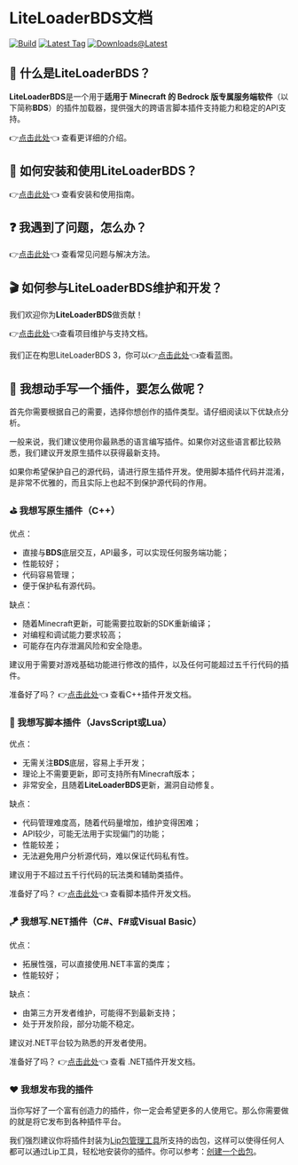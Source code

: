 # LiteLoaderBDS文档

[![Build](https://img.shields.io/github/actions/workflow/status/LiteLDev/LiteLoaderBDSv2/build.yml?style=for-the-badge)](https://github.com/LiteLDev/LiteLoaderBDSv2/actions)
[![Latest Tag](https://img.shields.io/github/v/tag/LiteLDev/LiteLoaderBDSv2?label=LATEST%20TAG&style=for-the-badge)](https://github.com/LiteLDev/LiteLoaderBDSv2/releases/latest)
[![Downloads@Latest](https://img.shields.io/github/downloads/LiteLDev/LiteLoaderBDSv2/latest/total?style=for-the-badge)](https://github.com/LiteLDev/LiteLoaderBDSv2/releases/latest)

## 🎨 什么是LiteLoaderBDS？

**LiteLoaderBDS**是一个用于**适用于 Minecraft 的 Bedrock 版专属服务端软件**（以下简称**BDS**）的插件加载器，提供强大的跨语言脚本插件支持能力和稳定的API支持。

👉[点击此处](https://github.com/LiteLDev/LiteLoaderBDSv2/blob/main/README_zh-cn.md)👈 查看更详细的介绍。

## 🔨 如何安装和使用LiteLoaderBDS？

👉[点击此处](/Usage.md)👈 查看安装和使用指南。

## ❓ 我遇到了问题，怎么办？

👉[点击此处](/FAQ.md)👈 查看常见问题与解决方法。

## 🎬 如何参与LiteLoaderBDS维护和开发？

我们欢迎你为**LiteLoaderBDS**做贡献！

👉[点击此处](/Maintenance/)👈查看项目维护与支持文档。

我们正在构思LiteLoaderBDS 3，你可以👉[点击此处](/Maintenance/Blueprint.md)👈查看蓝图。

## 🛴 我想动手写一个插件，要怎么做呢？

首先你需要根据自己的需要，选择你想创作的插件类型。请仔细阅读以下优缺点分析。

一般来说，我们建议使用你最熟悉的语言编写插件。如果你对这些语言都比较熟悉，我们建议开发原生插件以获得最新支持。

如果你希望保护自己的源代码，请进行原生插件开发。使用脚本插件代码并混淆，是非常不优雅的，而且实际上也起不到保护源代码的作用。

### ⛳ 我想写原生插件（C++）

优点：
* 直接与**BDS**底层交互，API最多，可以实现任何服务端功能；
* 性能较好；
* 代码容易管理；
* 便于保护私有源代码。

缺点：
* 随着Minecraft更新，可能需要拉取新的SDK重新编译；
* 对编程和调试能力要求较高；
* 可能存在内存泄漏风险和安全隐患。

建议用于需要对游戏基础功能进行修改的插件，以及任何可能超过五千行代码的插件。

准备好了吗？ 👉[点击此处](https://cpp.docs.litebds.com/zh-Hans/)👈 查看C++插件开发文档。

### 🎯 我想写脚本插件（JavsScript或Lua）

优点：
* 无需关注**BDS**底层，容易上手开发；
* 理论上不需要更新，即可支持所有Minecraft版本；
* 非常安全，且随着**LiteLoaderBDS**更新，漏洞自动修复。

缺点：
* 代码管理难度高，随着代码量增加，维护变得困难；
* API较少，可能无法用于实现偏门的功能；
* 性能较差；
* 无法避免用户分析源代码，难以保证代码私有性。

建议用于不超过五千行代码的玩法类和辅助类插件。

准备好了吗？ 👉[点击此处](/LLSEPluginDevelopment/)👈 查看脚本插件开发文档。

### 🪁 我想写.NET插件（C#、F#或Visual Basic）

优点：
* 拓展性强，可以直接使用.NET丰富的类库；
* 性能较好；

缺点：
* 由第三方开发者维护，可能得不到最新支持；
* 处于开发阶段，部分功能不稳定。

建议对.NET平台较为熟悉的开发者使用。

准备好了吗？ 👉[点击此处](/DotNETPluginDevelopment/)👈 查看 .NET插件开发文档。

### ❤️ 我想发布我的插件

当你写好了一个富有创造力的插件，你一定会希望更多的人使用它。那么你需要做的就是将它发布到各种插件平台。

我们强烈建议你将插件封装为[Lip包管理工具](https://docs.lippkg.com)所支持的齿包，这样可以使得任何人都可以通过Lip工具，轻松地安装你的插件。你可以参考：[创建一个齿包](https://docs.lippkg.com/zh-Hans/#/tutorials/create_a_lip_tooth)。